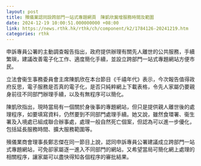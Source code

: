 ```yaml
---
layout: post
title: 殯儀業認同設跨部門一站式專題網頁　陳凱欣冀增服務時間及範圍
date: 2024-12-19 10:00:51.000000000 +08:00
link: https://news.rthk.hk/rthk/ch/component/k2/1784126-20241219.htm
categories: rthk
---
```


申訴專員公署的主動調查報告指出，政府提供辦理有關先人離世的公共服務，手續繁瑣，建議改善電子化工作、適度簡化手續，並設立跨部門一站式專題網站方便市民。

立法會衞生事務委員會主席陳凱欣在本台節目《千禧年代》表示，今次報告值得政府反思，電子服務是否真的電子化，是否只純粹網上下載表格，令先人家屬仍要親身前往不同部門辦理手續，以及有無程序可以簡化。

陳凱欣指出，現時當局有一個關於身後事的專題網站，但只是提供親人離世後的處理程序，如要填寫資料，仍然要到不同部門處理手續。她又說，雖然食環署、衞生署及入境處已組成聯合辦事處，處理一般自然死亡個案，但認為可以進一步優化，包括延長服務時間、擴大服務範圍等。

殯儀業商會理事長鄭志傑在同一節目上說，認同申訴專員公署建議成立跨部門一站式專題網站，可免卻家屬逐一進入不同部門的網站，又希望當局可簡化網上處理的相關程序，讓家屬可以盡快得知各個程序的審批結果。
